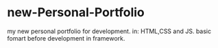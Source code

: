 # new-Personal-Portfolio
my new personal portfolio for development.
in: HTML,CSS and JS.
basic fomart before development in framework.

